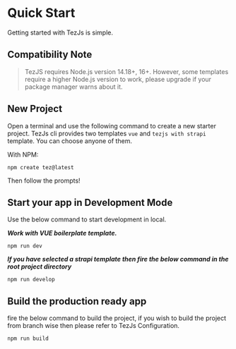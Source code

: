 # Quick Start
Getting started with TezJs is simple.


## Compatibility Note

> TezJS requires Node.js version 14.18+, 16+. However, some templates require a higher Node.js version to work, please upgrade if your package manager warns about it.


## New Project
Open a terminal and use the following command to create a new starter project. TezJs cli provides two templates `vue` and `tezjs with strapi` template. You can choose anyone of them.

With NPM:

```terminal
npm create tez@latest
```

Then follow the prompts!

## Start your app in Development Mode
Use the below command to start development in local.

***Work with VUE boilerplate template.***
```terminal
npm run dev
```

***If you have selected a strapi template then fire the below command in the root project directory***
```terminal
npm run develop
```

## Build the production ready app
fire the below command to build the project, if you wish to build the project from branch wise then please refer to TezJs Configuration.
```terminal
npm run build
```



